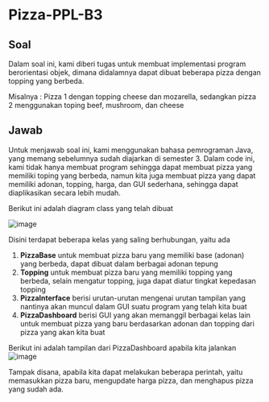 # Pizza-PPL-B3

## Soal 
Dalam soal ini, kami diberi tugas untuk membuat implementasi program berorientasi objek, dimana didalamnya dapat dibuat beberapa pizza dengan topping yang berbeda.

Misalnya  :
Pizza 1 dengan topping cheese dan mozarella, sedangkan pizza 2 menggunakan toping beef, mushroom, dan cheese

## Jawab
Untuk menjawab soal ini, kami menggunakan bahasa pemrograman Java, yang memang sebelumnya sudah diajarkan di semester 3.
Dalam code ini, kami tidak hanya membuat program sehingga dapat membuat pizza yang memiliki toping yang berbeda, namun kita juga membuat pizza yang dapat memiliki adonan, topping, harga, dan GUI sederhana, sehingga dapat diaplikasikan secara lebih mudah.

Berikut ini adalah diagram class yang telah dibuat

![image](https://user-images.githubusercontent.com/36225278/141466992-eda4bcb2-ce36-4509-b04d-e6505258f2e1.png)

Disini terdapat beberapa kelas yang saling berhubungan, yaitu ada 
1. **PizzaBase** untuk membuat pizza baru yang memiliki base (adonan) yang berbeda, dapat dibuat dalam berbagai adonan tepung 
2. **Topping** untuk membuat pizza baru yang memiliki topping yang berbeda, selain mengatur topping, juga dapat diatur tingkat kepedasan topping
3. **PizzaInterface** berisi urutan-urutan mengenai urutan tampilan yang nantinya akan muncul dalam GUI suatu program yang telah kita buat
4. **PizzaDashboard** berisi GUI yang akan memanggil berbagai kelas lain untuk membuat pizza yang baru berdasarkan adonan dan topping dari pizza yang akan kita buat

Berikut ini adalah tampilan dari PizzaDashboard apabila kita jalankan
![image](https://user-images.githubusercontent.com/36225278/141469605-3f4bfce1-c153-4fda-8ad5-d8cd599730f3.png)

Tampak disana, apabila kita dapat melakukan beberapa perintah, yaitu memasukkan pizza baru, mengupdate harga pizza, dan menghapus pizza yang sudah ada.
